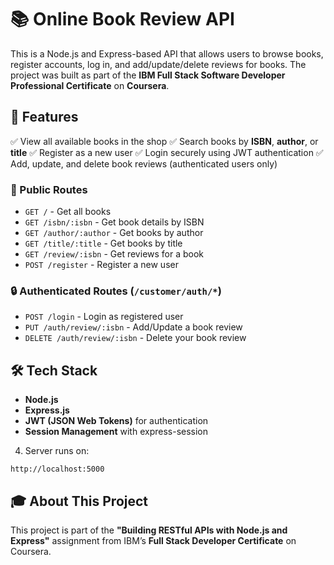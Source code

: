 
# 📚 Online Book Review API
This is a Node.js and Express-based API that allows users to browse books, register accounts, log in, and add/update/delete reviews for books. The project was built as part of the **IBM Full Stack Software Developer Professional Certificate** on **Coursera**.

## 🚀 Features
✅ View all available books in the shop
✅ Search books by **ISBN**, **author**, or **title**
✅ Register as a new user
✅ Login securely using JWT authentication
✅ Add, update, and delete book reviews (authenticated users only)

### 📖 Public Routes
* `GET /` - Get all books
* `GET /isbn/:isbn` - Get book details by ISBN
* `GET /author/:author` - Get books by author
* `GET /title/:title` - Get books by title
* `GET /review/:isbn` - Get reviews for a book
* `POST /register` - Register a new user

### 🔒 Authenticated Routes (`/customer/auth/*`)
* `POST /login` - Login as registered user
* `PUT /auth/review/:isbn` - Add/Update a book review
* `DELETE /auth/review/:isbn` - Delete your book review

## 🛠️ Tech Stack
* **Node.js**
* **Express.js**
* **JWT (JSON Web Tokens)** for authentication
* **Session Management** with express-session

4. Server runs on:
```
http://localhost:5000
```

## 🎓 About This Project
This project is part of the **"Building RESTful APIs with Node.js and Express"** assignment from IBM’s **Full Stack Developer Certificate** on Coursera.
